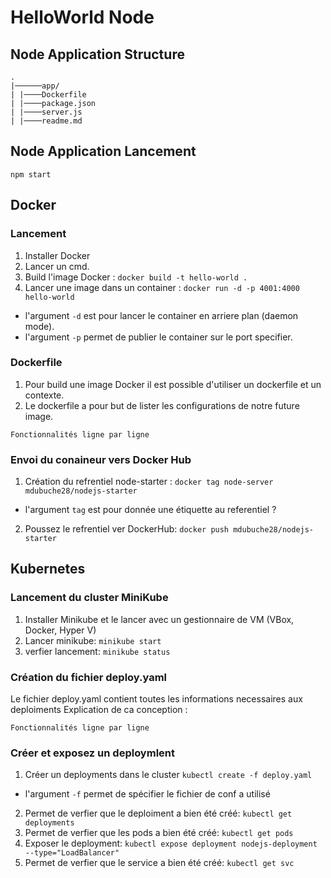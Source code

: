 # HelloWorld Node

## Node Application Structure 
```
.
|──────app/
| |────Dockerfile
| |────package.json
| |────server.js
| |────readme.md

```

## Node Application Lancement

```
npm start
```

## Docker 

### Lancement 

1. Installer Docker
2. Lancer un cmd.
3. Build l'image Docker : `docker build -t hello-world .`
4. Lancer une image dans un container : `docker run -d -p 4001:4000 hello-world`
  - l'argument `-d` est pour lancer le container en arriere plan (daemon mode).
  - l'argument `-p` permet de publier le container sur le port specifier.

### Dockerfile

1. Pour build une image Docker il est possible d'utiliser un dockerfile et un contexte.
2. Le dockerfile a pour but de lister les configurations de notre future image.  


```
Fonctionnalités ligne par ligne 
```

### Envoi du conaineur vers Docker Hub

1. Création du refrentiel node-starter : `docker tag node-server mdubuche28/nodejs-starter`
  - l'argument `tag` est pour donnée une étiquette au referentiel ?

2. Poussez le refrentiel ver DockerHub: `docker push mdubuche28/nodejs-starter`

## Kubernetes

### Lancement du cluster MiniKube
1. Installer Minikube et le lancer avec un gestionnaire de VM (VBox, Docker, Hyper V)
2. Lancer minikube: `minikube start` 
3. verfier lancement: `minikube status`

### Création du fichier deploy.yaml

Le fichier deploy.yaml contient toutes les informations necessaires aux deploiments 
Explication de ca conception : 

```
Fonctionnalités ligne par ligne 
```

### Créer et exposez un deploymlent 

1. Créer un deployments dans le cluster `kubectl create -f deploy.yaml`
  - l'argument `-f` permet de spécifier le fichier de conf a utilisé 
2. Permet de verfier que le deploiment a bien été créé: `kubectl get deployments`
3. Permet de verfier que les pods a bien été créé: `kubectl get pods`
4. Exposer le deployment: `kubectl expose deployment nodejs-deployment --type="LoadBalancer"`
5. Permet de verfier que le service a bien été créé: `kubectl get svc`
